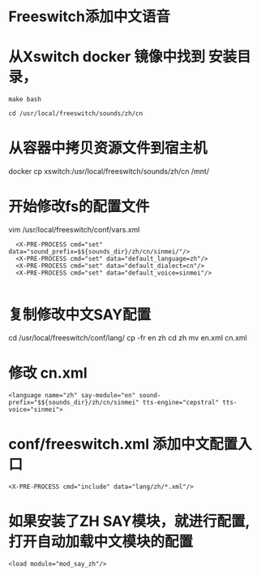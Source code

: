 # Freeswitch添加中文语音

# 从Xswitch docker 镜像中找到 安装目录，

```
make bash

cd /usr/local/freeswitch/sounds/zh/cn

```

# 从容器中拷贝资源文件到宿主机
docker cp xswitch:/usr/local/freeswitch/sounds/zh/cn  /mnt/

# 开始修改fs的配置文件

vim /usr/local/freeswitch/conf/vars.xml

```
  <X-PRE-PROCESS cmd="set" data="sound_prefix=$${sounds_dir}/zh/cn/sinmei/"/>
  <X-PRE-PROCESS cmd="set" data="default_language=zh"/>
  <X-PRE-PROCESS cmd="set" data="default_dialect=cn"/>
  <X-PRE-PROCESS cmd="set" data="default_voice=sinmei"/>
  
```


# 复制修改中文SAY配置

cd /usr/local/freeswitch/conf/lang/
cp -fr en zh
cd zh
mv en.xml cn.xml

# 修改 cn.xml

```
<language name="zh" say-module="en" sound-prefix="$${sounds_dir}/zh/cn/sinmei" tts-engine="cepstral" tts-voice="sinmei">

```

# conf/freeswitch.xml 添加中文配置入口

```
<X-PRE-PROCESS cmd="include" data="lang/zh/*.xml"/>

```

# 如果安装了ZH SAY模块，就进行配置, 打开自动加载中文模块的配置

```
<load module="mod_say_zh"/>

```